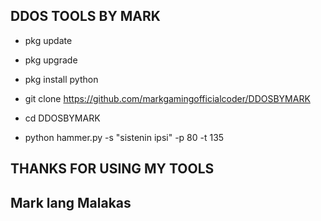 ## DDOS TOOLS BY MARK


* pkg update

* pkg upgrade

* pkg install python

* git clone https://github.com/markgamingofficialcoder/DDOSBYMARK

* cd DDOSBYMARK

* python hammer.py -s "sistenin ipsi" -p 80 -t 135

## THANKS FOR USING MY TOOLS
## Mark lang Malakas



